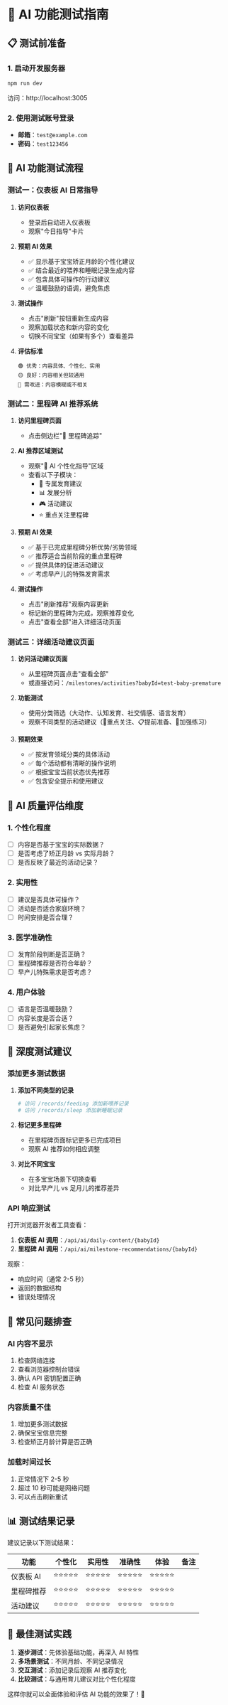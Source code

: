# 🤖 AI 功能测试指南

## 📋 **测试前准备**

### 1. 启动开发服务器
```bash
npm run dev
```
访问：http://localhost:3005

### 2. 使用测试账号登录
- **邮箱**：`test@example.com`
- **密码**：`test123456`

## 🎯 **AI 功能测试流程**

### **测试一：仪表板 AI 日常指导**

1. **访问仪表板**
   - 登录后自动进入仪表板
   - 观察"今日指导"卡片

2. **预期 AI 效果**
   - ✅ 显示基于宝宝矫正月龄的个性化建议
   - ✅ 结合最近的喂养和睡眠记录生成内容
   - ✅ 包含具体可操作的行动建议
   - ✅ 温暖鼓励的语调，避免焦虑

3. **测试操作**
   - 点击"刷新"按钮重新生成内容
   - 观察加载状态和新内容的变化
   - 切换不同宝宝（如果有多个）查看差异

4. **评估标准**
   ```
   🟢 优秀：内容具体、个性化、实用
   🟡 良好：内容相关但较通用
   🔴 需改进：内容模糊或不相关
   ```

### **测试二：里程碑 AI 推荐系统**

1. **访问里程碑页面**
   - 点击侧边栏"🎯 里程碑追踪"

2. **AI 推荐区域测试**
   - 观察"🤖 AI 个性化指导"区域
   - 查看以下子模块：
     * 🎯 专属发育建议
     * 📊 发展分析
     * 🎮 活动建议
     * ⭐ 重点关注里程碑

3. **预期 AI 效果**
   - ✅ 基于已完成里程碑分析优势/劣势领域
   - ✅ 推荐适合当前阶段的重点里程碑
   - ✅ 提供具体的促进活动建议
   - ✅ 考虑早产儿的特殊发育需求

4. **测试操作**
   - 点击"刷新推荐"观察内容更新
   - 标记新的里程碑为完成，观察推荐变化
   - 点击"查看全部"进入详细活动页面

### **测试三：详细活动建议页面**

1. **访问活动建议页面**
   - 从里程碑页面点击"查看全部"
   - 或直接访问：`/milestones/activities?babyId=test-baby-premature`

2. **功能测试**
   - 使用分类筛选（大动作、认知发育、社交情感、语言发育）
   - 观察不同类型的活动建议（🎯重点关注、📋提前准备、💪加强练习）

3. **预期效果**
   - ✅ 按发育领域分类的具体活动
   - ✅ 每个活动都有清晰的操作说明
   - ✅ 根据宝宝当前状态优先推荐
   - ✅ 包含安全提示和使用建议

## 🧪 **AI 质量评估维度**

### **1. 个性化程度**
- [ ] 内容是否基于宝宝的实际数据？
- [ ] 是否考虑了矫正月龄 vs 实际月龄？
- [ ] 是否反映了最近的活动记录？

### **2. 实用性**
- [ ] 建议是否具体可操作？
- [ ] 活动是否适合家庭环境？
- [ ] 时间安排是否合理？

### **3. 医学准确性**
- [ ] 发育阶段判断是否正确？
- [ ] 里程碑推荐是否符合年龄？
- [ ] 早产儿特殊需求是否考虑？

### **4. 用户体验**
- [ ] 语言是否温暖鼓励？
- [ ] 内容长度是否合适？
- [ ] 是否避免引起家长焦虑？

## 🔧 **深度测试建议**

### **添加更多测试数据**
1. **添加不同类型的记录**
   ```bash
   # 访问 /records/feeding 添加新喂养记录
   # 访问 /records/sleep 添加新睡眠记录
   ```

2. **标记更多里程碑**
   - 在里程碑页面标记更多已完成项目
   - 观察 AI 推荐如何相应调整

3. **对比不同宝宝**
   - 在多宝宝场景下切换查看
   - 对比早产儿 vs 足月儿的推荐差异

### **API 响应测试**
打开浏览器开发者工具查看：
1. **仪表板 AI 调用**：`/api/ai/daily-content/{babyId}`
2. **里程碑 AI 调用**：`/api/ai/milestone-recommendations/{babyId}`

观察：
- 响应时间（通常 2-5 秒）
- 返回的数据结构
- 错误处理情况

## 🐛 **常见问题排查**

### **AI 内容不显示**
1. 检查网络连接
2. 查看浏览器控制台错误
3. 确认 API 密钥配置正确
4. 检查 AI 服务状态

### **内容质量不佳**
1. 增加更多测试数据
2. 确保宝宝信息完整
3. 检查矫正月龄计算是否正确

### **加载时间过长**
1. 正常情况下 2-5 秒
2. 超过 10 秒可能是网络问题
3. 可以点击刷新重试

## 📊 **测试结果记录**

建议记录以下测试结果：

| 功能 | 个性化 | 实用性 | 准确性 | 体验 | 备注 |
|------|--------|--------|--------|------|------|
| 仪表板 AI | ⭐⭐⭐⭐⭐ | ⭐⭐⭐⭐⭐ | ⭐⭐⭐⭐⭐ | ⭐⭐⭐⭐⭐ | |
| 里程碑推荐 | ⭐⭐⭐⭐⭐ | ⭐⭐⭐⭐⭐ | ⭐⭐⭐⭐⭐ | ⭐⭐⭐⭐⭐ | |
| 活动建议 | ⭐⭐⭐⭐⭐ | ⭐⭐⭐⭐⭐ | ⭐⭐⭐⭐⭐ | ⭐⭐⭐⭐⭐ | |

## 🎯 **最佳测试实践**

1. **逐步测试**：先体验基础功能，再深入 AI 特性
2. **多场景测试**：不同月龄、不同记录情况
3. **交互测试**：添加记录后观察 AI 推荐变化
4. **比较测试**：与通用育儿建议对比个性化程度

这样你就可以全面体验和评估 AI 功能的效果了！🚀
